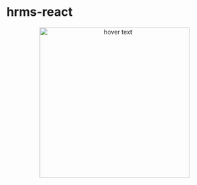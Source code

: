 # hrms-react
<p align="center">
  <img src="https://ibb.co/XDtgH2p" width="350" title="hover text">
  
</p>
